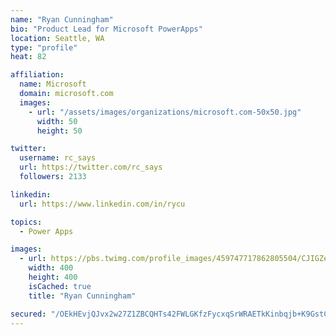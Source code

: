 ```yaml
---
name: "Ryan Cunningham"
bio: "Product Lead for Microsoft PowerApps"
location: Seattle, WA
type: "profile"
heat: 82

affiliation:
  name: Microsoft
  domain: microsoft.com
  images:
    - url: "/assets/images/organizations/microsoft.com-50x50.jpg"
      width: 50
      height: 50

twitter:
  username: rc_says
  url: https://twitter.com/rc_says
  followers: 2133

linkedin:
  url: https://www.linkedin.com/in/rycu

topics:
  - Power Apps

images:
  - url: https://pbs.twimg.com/profile_images/459747717862805504/CJIGZejd_400x400.png
    width: 400
    height: 400
    isCached: true
    title: "Ryan Cunningham"

secured: "/OEkHEvjQJvx2w27Z1ZBCQHTs42FWLGKfzFycxqSrWRAETkKinbqjb+K9GstCoodE30RP4tnHrX3464soVj3WM/vw9AwX5f6Va/eLoav+k0XDjAfokMxVnnut9wYwm6hMVs7ujvxhaaJILgWb+5Or3oTPLjrrcIWml2JXKAWWvWeUDysQQLq1p0IcOipvbEsBLFT0Tw4EWWJVEzYeHLyQRPXbhcRGwpwV2ZL5yd1nzIG++sl5T50bcHoqFo0KOg9fPU9giH/QSIP/uEH+ifzrvbQz5vhycE76Y4GsGdZFgbO5KsifDdXYdRRU4dWswVeAHU89SroTK5E78c7TzQf2vTn64v4p0m3f6VDhnXNOPqkxGhv6VDJlITwTDYs0oxoeDNfOp6zVwZvxPtbsEl3H0/BfRxQVhiMwjLvy1U+OCQ=;4elmJH4qmJRrgAEx+F5VJQ=="
---
```


